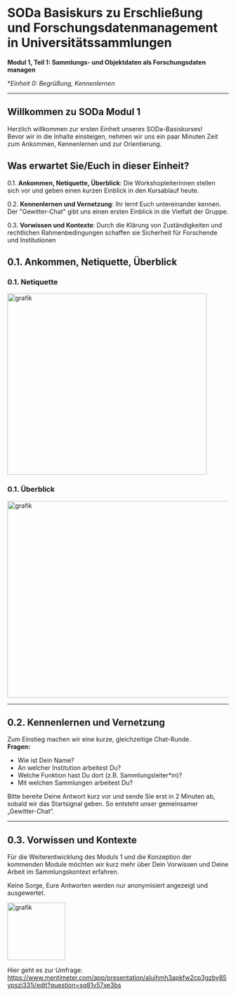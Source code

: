 <!--

author: Rebekka Reichert 
orcid:
*author: 
orcid:
email:    
version:  v1
language: DE
*lizenz: cc by
*lizenzlink:
*persistenter OER link:
modultitel: Modul 1, Teil 1: Sammlungs- und Objektdaten als Forschungsdaten managen
einheitstitel: Begrüßung, Kennenlernen
einheit: 0
lernziele:
Lernende lernen die WL, sich untereinander und den Ablaufplan kennenlernen (neu)
Lernende können ihr Vorwissen erläutern (neu)
gestaltungsprinzip:

icon:     https://raw.githubusercontent.com/chastik/Beratung_Dateityp_Bild/refs/heads/main/SODa-Logo_full.svg
link:     https://raw.githubusercontent.com/chastik/Beratung/refs/heads/main/soda.css

comment:  WissKi SODA OERs

-->

# SODa Basiskurs zu Erschließung und Forschungsdatenmanagement in Universitätssammlungen

**Modul 1, Teil 1: Sammlungs- und Objektdaten als Forschungsdaten managen**

**Einheit 0: Begrüßung, Kennenlernen*

---

## Willkommen zu SODa Modul 1

Herzlich willkommen zur ersten Einheit unseres SODa-Basiskurses!  
Bevor wir in die Inhalte einsteigen, nehmen wir uns ein paar Minuten Zeit zum Ankommen, Kennenlernen und zur Orientierung.

## Was erwartet Sie/Euch in dieser Einheit?

0.1. **Ankommen, Netiquette, Überblick**: Die Workshopleiterinnen stellen sich vor und geben einen kurzen Einblick in den Kursablauf heute.

0.2. **Kennenlernen und Vernetzung**: Ihr lernt Euch untereinander kennen. Der "Gewitter-Chat" gibt uns einen ersten Einblick in die Vielfalt der Gruppe. 

0.3. **Vorwissen und Kontexte**: Durch die Klärung von Zuständigkeiten und rechtlichen Rahmenbedingungen schaffen sie Sicherheit für Forschende und Institutionen



## 0.1. **Ankommen, Netiquette, Überblick**

### 0.1. **Netiquette**
<img width="454" height="413" alt="grafik" src="https://github.com/user-attachments/assets/da0fbaa3-acc2-4e57-82bc-0a0039029a56" />

### 0.1. **Überblick**
<img width="776" height="448" alt="grafik" src="https://github.com/user-attachments/assets/569c44f8-d8e4-4a6e-abd9-213d3be74ee6" />


-----------
## 0.2. **Kennenlernen und Vernetzung**
Zum Einstieg machen wir eine kurze, gleichzeitige Chat-Runde.  
**Fragen:**  
- Wie ist Dein Name?  
- An welcher Institution arbeitest Du?  
- Welche Funktion hast Du dort (z.B. Sammlungsleiter*in)?
- Mit welchen Sammlungen arbeitest Du?

Bitte bereite Deine Antwort kurz vor und sende Sie erst in 2 Minuten ab, sobald wir das Startsignal geben. So entsteht unser gemeinsamer „Gewitter-Chat“.

-----------
## 0.3. **Vorwissen und Kontexte**
Für die Weiterentwicklung des Moduls 1 und die Konzeption der kommenden Module möchten wir kurz mehr über Dein Vorwissen und Deine Arbeit im Sammlungskontext erfahren.

Keine Sorge, Eure Antworten werden nur anonymisiert angezeigt und ausgewertet.

<img width="132" height="131" alt="grafik" src="https://github.com/user-attachments/assets/d9cc891a-b4e6-421d-bb85-2d94d6b64355" />


Hier geht es zur Umfrage: https://www.mentimeter.com/app/presentation/aluihmh3apkfw2cp3gzby85ypszi331i/edit?question=sq81v57xe3bs
